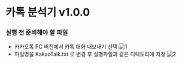 # 카톡 분석기 v1.0.0  
### 실행 전 준비해야 할 파일
 - 카카오톡 PC 버전에서 카톡 대화 내보내기 선택
![1](https://user-images.githubusercontent.com/48395704/91716165-0a7b5f00-ebca-11ea-9184-ad13a17b5d01.JPG)
 - 파일명을 KakaoTalk.txt 로 변경 후 실행파일과 같은 디렉토리에 저장
![2](https://user-images.githubusercontent.com/48395704/91717791-26cccb00-ebcd-11ea-99f6-ef5ba099f544.JPG)
